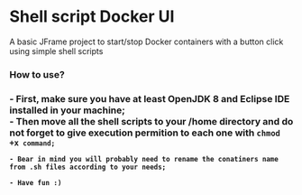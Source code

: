 # Shell script Docker UI
A basic JFrame project to start/stop Docker containers with a button click using simple shell scripts 

<h3>How to use?<h3>
- First, make sure you have at least OpenJDK 8 and Eclipse IDE installed in your machine; <br/>
- Then move all the shell scripts to your /home directory and do not forget to give execution permition to each one with <code>chmod +x<code> command; <br/>
- Bear in mind you will probably need to rename the conatiners name from .sh files according to your needs; <br/>
- Have fun :)
